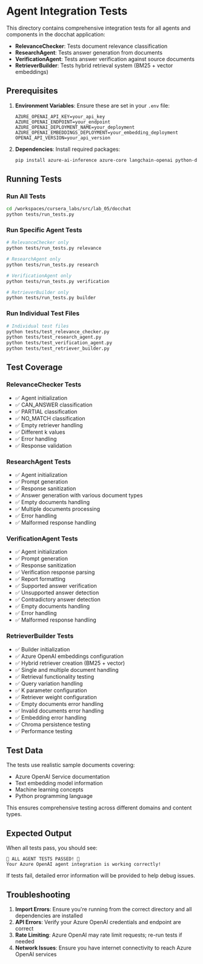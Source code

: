 # Agent Integration Tests

This directory contains comprehensive integration tests for all agents and components in the docchat application:

- **RelevanceChecker**: Tests document relevance classification
- **ResearchAgent**: Tests answer generation from documents  
- **VerificationAgent**: Tests answer verification against source documents
- **RetrieverBuilder**: Tests hybrid retrieval system (BM25 + vector embeddings)

## Prerequisites

1. **Environment Variables**: Ensure these are set in your `.env` file:
   ```
   AZURE_OPENAI_API_KEY=your_api_key
   AZURE_OPENAI_ENDPOINT=your_endpoint
   AZURE_OPENAI_DEPLOYMENT_NAME=your_deployment
   AZURE_OPENAI_EMBEDDINGS_DEPLOYMENT=your_embedding_deployment
   OPENAI_API_VERSION=your_api_version
   ```

2. **Dependencies**: Install required packages:
   ```bash
   pip install azure-ai-inference azure-core langchain-openai python-dotenv
   ```

## Running Tests

### Run All Tests
```bash
cd /workspaces/cursera_labs/src/lab_05/docchat
python tests/run_tests.py
```

### Run Specific Agent Tests
```bash
# RelevanceChecker only
python tests/run_tests.py relevance

# ResearchAgent only  
python tests/run_tests.py research

# VerificationAgent only
python tests/run_tests.py verification

# RetrieverBuilder only
python tests/run_tests.py builder
```

### Run Individual Test Files
```bash
# Individual test files
python tests/test_relevance_checker.py
python tests/test_research_agent.py
python tests/test_verification_agent.py
python tests/test_retriever_builder.py
```

## Test Coverage

### RelevanceChecker Tests
- ✅ Agent initialization
- ✅ CAN_ANSWER classification
- ✅ PARTIAL classification  
- ✅ NO_MATCH classification
- ✅ Empty retriever handling
- ✅ Different k values
- ✅ Error handling
- ✅ Response validation

### ResearchAgent Tests
- ✅ Agent initialization
- ✅ Prompt generation
- ✅ Response sanitization
- ✅ Answer generation with various document types
- ✅ Empty documents handling
- ✅ Multiple documents processing
- ✅ Error handling
- ✅ Malformed response handling

### VerificationAgent Tests
- ✅ Agent initialization
- ✅ Prompt generation
- ✅ Response sanitization
- ✅ Verification response parsing
- ✅ Report formatting
- ✅ Supported answer verification
- ✅ Unsupported answer detection
- ✅ Contradictory answer detection
- ✅ Empty documents handling
- ✅ Error handling
- ✅ Malformed response handling

### RetrieverBuilder Tests
- ✅ Builder initialization
- ✅ Azure OpenAI embeddings configuration
- ✅ Hybrid retriever creation (BM25 + vector)
- ✅ Single and multiple document handling
- ✅ Retrieval functionality testing
- ✅ Query variation handling
- ✅ K parameter configuration
- ✅ Retriever weight configuration
- ✅ Empty documents error handling
- ✅ Invalid documents error handling
- ✅ Embedding error handling
- ✅ Chroma persistence testing
- ✅ Performance testing

## Test Data

The tests use realistic sample documents covering:
- Azure OpenAI Service documentation
- Text embedding model information
- Machine learning concepts
- Python programming language

This ensures comprehensive testing across different domains and content types.

## Expected Output

When all tests pass, you should see:
```
🎉 ALL AGENT TESTS PASSED! 🎉
Your Azure OpenAI agent integration is working correctly!
```

If tests fail, detailed error information will be provided to help debug issues.

## Troubleshooting

1. **Import Errors**: Ensure you're running from the correct directory and all dependencies are installed
2. **API Errors**: Verify your Azure OpenAI credentials and endpoint are correct
3. **Rate Limiting**: Azure OpenAI may rate limit requests; re-run tests if needed
4. **Network Issues**: Ensure you have internet connectivity to reach Azure OpenAI services